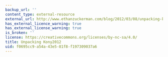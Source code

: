 ```yaml
---
backup_url: ''
content_type: external-resource
external_url: http://www.ethanzuckerman.com/blog/2012/03/08/unpacking-kony-2012/
has_external_licence_warning: true
has_external_license_warning: true
is_broken: ''
license: https://creativecommons.org/licenses/by-nc-sa/4.0/
title: Unpacking Kony2012
uid: f0695cc9-a54a-43e5-81f8-f197309037a6
---
```

